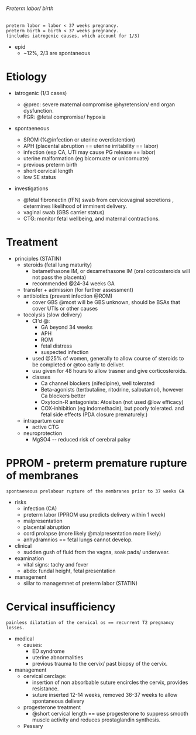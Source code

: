 ###### Preterm labor/ birth
    preterm labor = labor < 37 weeks pregnancy.
    preterm birth = birth < 37 weeks pregnancy.
    (includes iatrogenic causes, which account for 1/3)
- epid
    + ~12%, 2/3 are spontaneous

# Etiology
- iatrogenic (1/3 cases)
    + @prec: severe maternal compromise @hyretension/ end organ dysfunction.
    + FGR: @fetal compromise/ hypoxia
- spontaeneous
    + SROM (%@infection or uterine overdistention)
    + APH (placental abruption == uterine irritability == labor)
    + infection (esp CA, UTI may cause PG release == labor)
    + uterine malformation (eg bicornuate or unicornuate)
    + previous preterm birth
    + short cervical length
    + low SE status


- investigations
    + @fetal fibronectin (fFN) swab from cervicovaginal secretions , determines likelihood of imminent delivery.
    + vaginal swab (GBS carrier status)
    + CTG: monitor fetal wellbeing, and maternal contractions.

# Treatment
- principles (STATIN)
    + steroids (fetal lung maturity)
        * betamethasone IM, or dexamethasone IM (oral coticosteroids will not pass the placenta)
        * recommended @24-34 weeks GA
    + transfer + admission (for further assessment)
    + antibiotics (prevent infection @ROM)
        * cover GBS @most will be GBS unknown, should be BSAs that cover UTIs or other causes
    + tocolysis (slow delivery)
        * CI'd @:
            - GA beyond 34 weeks
            - APH
            - ROM
            - fetal distress
            - suspected infection
        * used @25% of women, generally to allow course of steroids to be completed or @too early to deliver.
        * usu given for 48 hours to allow trasner and give corticosteroids.
        * classes
            - Ca channel blockers (nifedipine), well tolerated
            - Beta-agonists (tertbutaline, ritodrine, salbutamol), however Ca blockers better
            - Oxytocin-R antagonists: Atosiban (not used @low efficacy)
            - COX-inhibition (eg indomethacin), but poorly tolerated. and fetal side effects (PDA closure prematurely.)
    + intrapartum care
        * active CTG
    + neuroprotection
        * MgSO4 -- reduced risk of cerebral palsy


# PPROM - preterm premature rupture of membranes
    spontaeneous prelabour rupture of the membranes prior to 37 weeks GA
- risks
    + infection (CA)
    + preterm labor (PPROM usu predicts delivery within 1 week)
    + malpresentation
    + placental abruption
    + cord prolapse (more likely @malpresentation more likely)
    + anhydramnios == fetal lungs cannot develop.
- clinical
    + sudden gush of fluid from the vagna, soak pads/ underwear.
- examination
    + vital signs: tachy and fever
    + abdo: fundal height, fetal presentation
- management
    + siilar to managemnet of preterm labor (STATIN)

# Cervical insufficiency
    painless dilatation of the cervical os == recurrent T2 pregnancy losses. 
- medical
    + causes:
        * ED syndrome
        * uterine abnormalities
        * previous trauma to the cervix/ past biopsy of the cervix.
- management
    + cervical cerclage:
        * insertion of non absorbable suture encircles the cervix, provides resistance. 
        * suture inserted 12-14 weeks, removed 36-37 weeks to allow spontaneous delivery
    + progesterone treatment
        * @short cervical length == use progesterone to suppress smooth muscle activity and reduces prostaglandin synthesis. 
    + Pessary
